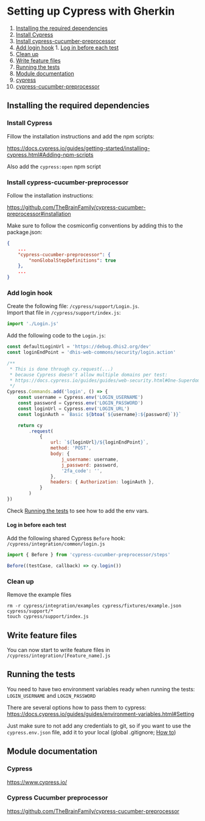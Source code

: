 # Setting up Cypress with Gherkin

1. [Installing the required dependencies](#installing_the_required_dependencies)
  1. [Install Cypress](#install_cypress)
  1. [Install cypress-cucumber-preprocessor](#install_cypress-cucumber-preprocessor)
  1. [Add login hook](#add_login_hook)
    1. [Log in before each test](#log_in_before_each_test)
  1. [Clean up](#clean_up)
1. [Write feature files](#write_feature_files)
1. [Running the tests](#running_the_tests)
1. [Module documentation](#module_documentation)
  1. [cypress](#module_documentation_cypress)
  1. [cypress-cucumber-preprocessor](#module_documentation_cypress-cucumber-preprocessor)

<a name="installing_the_required_dependencies" href=""></a>
## Installing the required dependencies

<a name="install_cypress" href=""></a>
### Install Cypress

Fillow the installation instructions and add the npm scripts:

https://docs.cypress.io/guides/getting-started/installing-cypress.html#Adding-npm-scripts

Also add the `cypress:open` npm script

<a name="install_cypress-cucumber-preprocessor" href=""></a>
### Install cypress-cucumber-preprocessor

Follow the installation instructions:

https://github.com/TheBrainFamily/cypress-cucumber-preprocessor#installation

Make sure to follow the cosmiconfig conventions by adding this to the package.json:

```json
{
    ...
    "cypress-cucumber-preprocessor": {
        "nonGlobalStepDefinitions": true
    },
    ...
}
```

<a name="add_login_hook" href=""></a>
### Add login hook

Create the following file: `/cypress/support/Login.js`.<br />
Import that file in `/cypress/support/index.js`:

```js
import './Login.js'
```

Add the following code to the `Login.js`:

```js
const defaultLoginUrl = 'https://debug.dhis2.org/dev'
const loginEndPoint = 'dhis-web-commons/security/login.action'

/**
 * This is done through cy.request(...)
 * because Cypress doesn't allow multiple domains per test:
 * https://docs.cypress.io/guides/guides/web-security.html#One-Superdomain-per-Test
 */
Cypress.Commands.add('login', () => {
    const username = Cypress.env('LOGIN_USERNAME')
    const password = Cypress.env('LOGIN_PASSWORD')
    const loginUrl = Cypress.env('LOGIN_URL')
    const loginAuth = `Basic ${btoa(`${username}:${password}`)}`

    return cy
        .request(
            {
                url: `${loginUrl}/${loginEndPoint}`,
                method: 'POST',
                body: {
                    j_username: username,
                    j_password: password,
                    '2fa_code': '',
                },
                headers: { Authorization: loginAuth },
            }
        )
})
```

Check [Running the tests](#running_the_tests) to see how to add the env vars.

<a name="log_in_before_each_test" href=""></a>
#### Log in before each test

Add the following shared Cypress `Before` hook: `/cypress/integration/common/login.js`
```js
import { Before } from 'cypress-cucumber-preprocessor/steps'

Before((testCase, callback) => cy.login())
```

<a name="clean_up" href=""></a>
### Clean up

Remove the example files

```
rm -r cypress/integration/examples cypress/fixtures/example.json cypress/support/*
touch cypress/support/index.js
```

<a name="write_feature_files" href=""></a>
## Write feature files

You can now start to write feature files in `/cypress/integration/[Feature_name].js`

<a name="running_the_tests" href=""></a>
## Running the tests

You need to have two environment variables ready when running the tests:
`LOGIN_USERNAME` and `LOGIN_PASSWORD`

There are several options how to pass them to cypress:
https://docs.cypress.io/guides/guides/environment-variables.html#Setting

Just make sure to not add any credentials to git, so if you want to use
the `cypress.env.json` file, add it to your local (global .gitignore; [How to](http://egorsmirnov.me/2015/05/04/global-gitignore-file.html))

<a name="module_documentation" href=""></a>
## Module documentation

<a name="module_documentation_cypress" href=""></a>
### Cypress

https://www.cypress.io/

<a name="module_documentation_cypress-cucumber-preprocessor" href=""></a>
### Cypress Cucumber preprocessor

https://github.com/TheBrainFamily/cypress-cucumber-preprocessor

